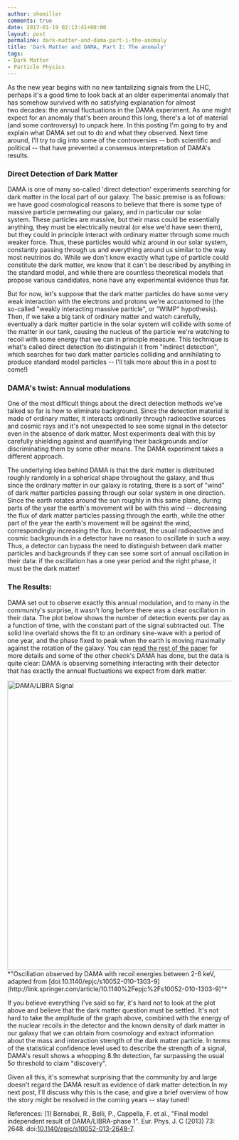 ```yaml
---
author: shomiller
comments: true
date: 2017-01-19 02:13:41+00:00
layout: post
permalink: dark-matter-and-dama-part-i-the-anomaly
title: 'Dark Matter and DAMA, Part I: The anomaly'
tags:
- Dark Matter
- Particle Physics
---
```


As the new year begins with no new tantalizing signals from the LHC, perhaps it's a good time to look back at an older experimental anomaly that has somehow survived with no satisfying explanation for almost two decades: the annual fluctuations in the DAMA experiment. As one might expect for an anomaly that's been around this long, there's a lot of material (and some controversy) to unpack here. In this posting I'm going to try and explain what DAMA set out to do and what they observed. Next time around, I'll try to dig into some of the controversies -- both scientific and political -- that have prevented a consensus interpretation of DAMA's results.


### Direct Detection of Dark Matter


DAMA is one of many so-called 'direct detection' experiments searching for dark matter in the local part of our galaxy. The basic premise is as follows: we have good cosmological reasons to believe that there is some type of massive particle permeating our galaxy, and in particular our solar system. These particles are massive, but their mass could be essentially anything, they must be electrically neutral (or else we'd have seen them), but they could in principle interact with ordinary matter through some much weaker force. Thus, these particles would whiz around in our solar system, constantly passing through us and everything around us similar to the way most neutrinos do. While we don't know exactly what type of particle could constitute the dark matter, we know that it can't be described by anything in the standard model, and while there are countless theoretical models that propose various candidates, none have any experimental evidence thus far.

But for now, let's suppose that the dark matter particles do have some very weak interaction with the electrons and protons we're accustomed to (the so-called "weakly interacting massive particle", or "WIMP" hypothesis). Then, if we take a big tank of ordinary matter and watch carefully, eventually a dark matter particle in the solar system will collide with some of the matter in our tank, causing the nucleus of the particle we're watching to recoil with some energy that we can in principle measure. This technique is what's called direct detection (to distinguish it from "indirect detection", which searches for two dark matter particles colliding and annihilating to produce standard model particles -- I'll talk more about this in a post to come!)


### DAMA's twist: Annual modulations


One of the most difficult things about the direct detection methods we've talked so far is how to eliminate background. Since the detection material is made of ordinary matter, it interacts ordinarily through radioactive sources and cosmic rays and it's not unexpected to see some signal in the detector even in the absence of dark matter. Most experiments deal with this by carefully shielding against and quantifying their backgrounds and/or discriminating them by some other means. The DAMA experiment takes a different approach.

The underlying idea behind DAMA is that the dark matter is distributed roughly randomly in a spherical shape throughout the galaxy, and thus since the ordinary matter in our galaxy is rotating, there is a sort of "wind" of dark matter particles passing through our solar system in one direction. Since the earth rotates around the sun roughly in this same plane, during parts of the year the earth's movement will be with this wind -- decreasing the flux of dark matter particles passing through the earth, while the other part of the year the earth's movement will be against the wind, correspondingly increasing the flux. In contrast, the usual radioactive and cosmic backgrounds in a detector have no reason to oscillate in such a way. Thus, a detector can bypass the need to distinguish between dark matter particles and backgrounds if they can see some sort of annual oscillation in their data: if the oscillation has a one year period and the right phase, it must be the dark matter!


### The Results:


DAMA set out to observe exactly this annual modulation, and to many in the community's surprise, it wasn't long before there was a clear oscillation in their data. The plot below shows the number of detection events per day as a function of time, with the constant part of the signal subtracted out. The solid line overlaid shows the fit to an ordinary sine-wave with a period of one year, and the phase fixed to peak when the earth is moving maximally against the rotation of the galaxy. You can [read the rest of the paper](http://link.springer.com/article/10.1140%2Fepjc%2Fs10052-010-1303-9) for more details and some of the other check's DAMA has done, but the data is quite clear: DAMA is observing something interacting with their detector that has exactly the annual fluctuations we expect from dark matter.

<img style="float: center;" width="650" src="{{ site.baseurl }}/assets/DAMA_signal.png" alt="DAMA/LIBRA Signal">
*"Oscillation observed by DAMA with recoil energies between 2-6 keV, adapted from [doi:10.1140/epjc/s10052-010-1303-9](http://link.springer.com/article/10.1140%2Fepjc%2Fs10052-010-1303-9)"*

If you believe everything I've said so far, it's hard not to look at the plot above and believe that the dark matter question must be settled. It's not hard to take the amplitude of the graph above, combined with the energy of the nuclear recoils in the detector and the known density of dark matter in our galaxy that we can obtain from cosmology and extract information about the mass and interaction strength of the dark matter particle. In terms of the statistical confidence level used to describe the strength of a signal, DAMA's result shows a whopping 8.9σ detection, far surpassing the usual 5σ threshold to claim "discovery".

Given all this, it's somewhat surprising that the community by and large doesn't regard the DAMA result as evidence of dark matter detection.In my next post, I'll discuss why this is the case, and give a brief overview of how the story might be resolved in the coming years -- stay tuned!

References:
[1] Bernabei, R., Belli, P., Cappella, F. et al., "Final model independent result of DAMA/LIBRA-phase 1". Eur. Phys. J. C (2013) 73: 2648. doi:[10.1140/epjc/s10052-013-2648-7](http://link.springer.com/article/10.1140%2Fepjc%2Fs10052-013-2648-7).
